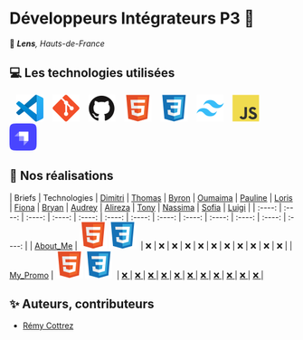 # Développeurs Intégrateurs P3 🚀

📍 ***Lens**, Hauts-de-France*

## 💻 Les technologies utilisées

&nbsp;&nbsp;
![img_vscode](./img/vscode.svg)
&nbsp;&nbsp;
![img_git](./img/git.svg)
&nbsp;&nbsp;
![img_github](./img/github.svg)
&nbsp;&nbsp;
![img_html](./img/html.svg)
&nbsp;&nbsp;
![img_css](./img/css.svg)
&nbsp;&nbsp;
![img_tailwind](./img/tailwind.svg)
&nbsp;&nbsp;
![img_javascript](./img/javascript.svg)
&nbsp;&nbsp;
![img_strapi](./img/strapi.svg)

## 🚀 Nos réalisations

| Briefs | Technologies | <a href="https://github.com/PandaaxDvlpt">Dimitri</a> | <a href="https://github.com/LaCageANicolas">Thomas</a> | <a href="https://github.com/Drakane">Byron</a> | <a href="https://github.com/oumaima-gaghou">Oumaima</a> | <a href="https://github.com/Pauline-13">Pauline</a> | <a href="https://github.com/Sirolbfr">Loris</a> | <a href="https://github.com/Fionacz">Fiona</a> | <a href="https://github.com/bryanT062">Bryan</a> | <a href="https://github.com/Audrey2046">Audrey</a> | <a href="https://github.com/AlirezaAlavi7713">Alireza</a> | <a href="https://github.com/Tonny654">Tony</a> | <a href="https://github.com/nasskconcept">Nassima</a> | <a href="https://github.com/SofiaB25">Sofia</a> | <a href="https://github.com/">Luigi</a> |
| :----: | :----: | :----: | :----: | :----: | :----: | :----: | :----: | :----: | :----: | :----: | :----: | :----: |
| [About_Me](https://github.com/DEV-INTE-P3-LENS-2025/about_me) | ![img_html](./img/html.svg)&nbsp;![img_css](./img/css.svg)&nbsp; | ❌ | ❌ | ❌ | ❌ | ❌ | ❌ | ❌ | ❌ | ❌ | ❌ | ❌ |
| [My_Promo](https://github.com/DEV-INTE-P3-LENS-2025/my_promo) | ![img_html](./img/html.svg)&nbsp;![img_css](./img/css.svg)&nbsp; | <a href="https://github.com/PandaaxDvlpt"> ❌ </a> | <a href="https://github.com/LaCageANicolas"> ❌ </a> | <a href="https://github.com/Drakane"> ❌ </a> | <a href="https://github.com/oumaima-gaghou"> ❌ </a> | <a href="https://github.com/Pauline-13"> ❌ </a> | <a href="https://github.com/Sirolbfr"> ❌ </a> | <a href="https://github.com/Fionacz"> ❌ </a> | <a href="https://github.com/bryanT062"> ❌ </a> | <a href="https://github.com/Audrey2046"> ❌ </a> | <a href="https://github.com/AlirezaAlavi7713"> ❌ </a> | <a href="https://github.com/Tonny654"> ❌ </a> |

## ✨ Auteurs, contributeurs

* [Rémy Cottrez](https://github.com/RemyCTRZ)
